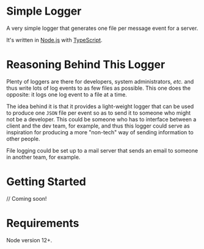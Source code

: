 # Simple Logger

A very simple logger that generates one file per message event for a server.

It's written in [Node.js](https://nodejs.org/en/) with [TypeScript](https://www.typescriptlang.org/).

# Reasoning Behind This Logger

Plenty of loggers are there for developers, system administrators, *etc.* and thus write lots of log events to as few files as possible. This one does the opposite: it logs one log event to a file at a time.

The idea behind it is that it provides a light-weight logger that can be used to produce one `JSON` file per event so as to send it to someone who might not be a developer. This could be someone who has to interface between a client and the dev team, for example, and thus this logger could serve as inspiration for producing a more "non-tech" way of sending information to other people.

File logging could be set up to a mail server that sends an email to someone in another team, for example.

# Getting Started

// Coming soon!

# Requirements

Node version 12+.

